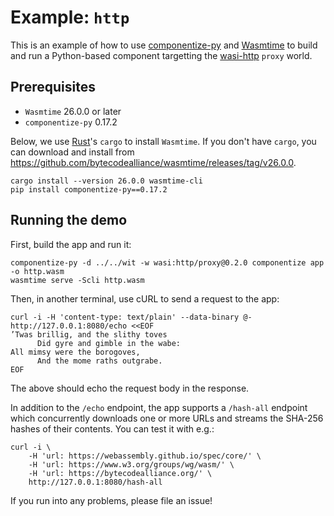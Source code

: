 # Example: `http`

This is an example of how to use [componentize-py] and [Wasmtime] to build and
run a Python-based component targetting the [wasi-http] `proxy` world.

[componentize-py]: https://github.com/bytecodealliance/componentize-py
[Wasmtime]: https://github.com/bytecodealliance/wasmtime
[wasi-http]: https://github.com/WebAssembly/wasi-http

## Prerequisites

* `Wasmtime` 26.0.0 or later
* `componentize-py` 0.17.2

Below, we use [Rust](https://rustup.rs/)'s `cargo` to install `Wasmtime`.  If
you don't have `cargo`, you can download and install from
https://github.com/bytecodealliance/wasmtime/releases/tag/v26.0.0.

```
cargo install --version 26.0.0 wasmtime-cli
pip install componentize-py==0.17.2
```

## Running the demo

First, build the app and run it:

```
componentize-py -d ../../wit -w wasi:http/proxy@0.2.0 componentize app -o http.wasm
wasmtime serve -Scli http.wasm
```

Then, in another terminal, use cURL to send a request to the app:

```
curl -i -H 'content-type: text/plain' --data-binary @- http://127.0.0.1:8080/echo <<EOF
’Twas brillig, and the slithy toves
      Did gyre and gimble in the wabe:
All mimsy were the borogoves,
      And the mome raths outgrabe.
EOF
```

The above should echo the request body in the response.

In addition to the `/echo` endpoint, the app supports a `/hash-all` endpoint
which concurrently downloads one or more URLs and streams the SHA-256 hashes of
their contents.  You can test it with e.g.:

```
curl -i \
    -H 'url: https://webassembly.github.io/spec/core/' \
    -H 'url: https://www.w3.org/groups/wg/wasm/' \
    -H 'url: https://bytecodealliance.org/' \
    http://127.0.0.1:8080/hash-all
```

If you run into any problems, please file an issue!
